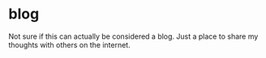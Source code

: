 # blog
Not sure if this can actually be considered a blog. Just a place to share my thoughts with others on the internet.
